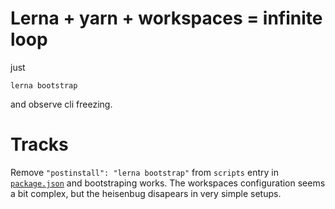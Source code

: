 # Lerna + yarn + workspaces = infinite loop

just
```
lerna bootstrap
```
and observe cli freezing.

# Tracks

Remove `"postinstall": "lerna bootstrap"` from `scripts` entry in [`package.json`](package.json) and bootstraping works.
The workspaces configuration seems a bit complex, but the heisenbug disapears in very simple setups. 
